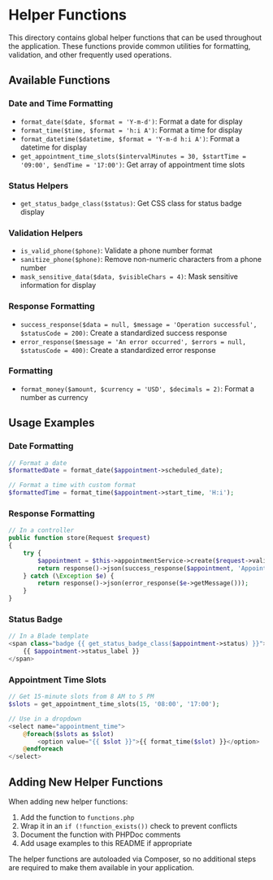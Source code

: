 # Helper Functions

This directory contains global helper functions that can be used throughout the application. These functions provide common utilities for formatting, validation, and other frequently used operations.

## Available Functions

### Date and Time Formatting

- `format_date($date, $format = 'Y-m-d')`: Format a date for display
- `format_time($time, $format = 'h:i A')`: Format a time for display
- `format_datetime($datetime, $format = 'Y-m-d h:i A')`: Format a datetime for display
- `get_appointment_time_slots($intervalMinutes = 30, $startTime = '09:00', $endTime = '17:00')`: Get array of appointment time slots

### Status Helpers

- `get_status_badge_class($status)`: Get CSS class for status badge display

### Validation Helpers

- `is_valid_phone($phone)`: Validate a phone number format
- `sanitize_phone($phone)`: Remove non-numeric characters from a phone number
- `mask_sensitive_data($data, $visibleChars = 4)`: Mask sensitive information for display

### Response Formatting

- `success_response($data = null, $message = 'Operation successful', $statusCode = 200)`: Create a standardized success response
- `error_response($message = 'An error occurred', $errors = null, $statusCode = 400)`: Create a standardized error response

### Formatting

- `format_money($amount, $currency = 'USD', $decimals = 2)`: Format a number as currency

## Usage Examples

### Date Formatting

```php
// Format a date
$formattedDate = format_date($appointment->scheduled_date);

// Format a time with custom format
$formattedTime = format_time($appointment->start_time, 'H:i');
```

### Response Formatting

```php
// In a controller
public function store(Request $request)
{
    try {
        $appointment = $this->appointmentService->create($request->validated());
        return response()->json(success_response($appointment, 'Appointment created successfully'));
    } catch (\Exception $e) {
        return response()->json(error_response($e->getMessage()));
    }
}
```

### Status Badge

```php
// In a Blade template
<span class="badge {{ get_status_badge_class($appointment->status) }}">
    {{ $appointment->status_label }}
</span>
```

### Appointment Time Slots

```php
// Get 15-minute slots from 8 AM to 5 PM
$slots = get_appointment_time_slots(15, '08:00', '17:00');

// Use in a dropdown
<select name="appointment_time">
    @foreach($slots as $slot)
        <option value="{{ $slot }}">{{ format_time($slot) }}</option>
    @endforeach
</select>
```

## Adding New Helper Functions

When adding new helper functions:

1. Add the function to `functions.php`
2. Wrap it in an `if (!function_exists())` check to prevent conflicts
3. Document the function with PHPDoc comments
4. Add usage examples to this README if appropriate

The helper functions are autoloaded via Composer, so no additional steps are required to make them available in your application.

